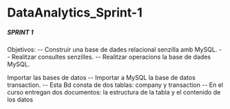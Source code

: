 # DataAnalytics_Sprint-1

##### SPRINT 1 #######

Objetivos: 
	-- Construir una base de dades relacional senzilla amb MySQL.
	-- Realitzar consultes senzilles.
	-- Realitzar operacions la base de dades MySQL.

Importar las bases de datos
	-- Importar a MySQL la base de datos transaction. 
    -- Esta Bd consta de dos tablas: company y transaction
    -- En el curso entregan dos documentos: la estructura de la tabla y el contenido de los datos 
